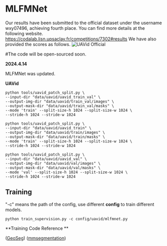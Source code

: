 # MLFMNet
Our results have been submitted to the official dataset under the username wxy07496, achieving fourth place. You can find more details at the following website.
 https://codalab.lisn.upsaclay.fr/competitions/7302#results 
We have also provided the scores as follows.
![UAVid Official](https://github.com/wxy16/FGFNet/assets/128227957/7413bf55-bc60-452d-a2bb-e957b2549109)

#The code will be open-sourced soon.

**2024.4.14**

MLFMNet was updated.


**UAVid**
```
python tools/uavid_patch_split.py \
--input-dir "data/uavid/uavid_train_val" \
--output-img-dir "data/uavid/train_val/images" \
--output-mask-dir "data/uavid/train_val/masks" \
--mode 'train' --split-size-h 1024 --split-size-w 1024 \
--stride-h 1024 --stride-w 1024
```

```
python tools/uavid_patch_split.py \
--input-dir "data/uavid/uavid_train" \
--output-img-dir "data/uavid/train/images" \
--output-mask-dir "data/uavid/train/masks" \
--mode 'train' --split-size-h 1024 --split-size-w 1024 \
--stride-h 1024 --stride-w 1024
```

```
python tools/uavid_patch_split.py \
--input-dir "data/uavid/uavid_val" \
--output-img-dir "data/uavid/val/images" \
--output-mask-dir "data/uavid/val/masks" \
--mode 'val' --split-size-h 1024 --split-size-w 1024 \
--stride-h 1024 --stride-w 1024
```

## Training

"-c" means the path of the config, use different **config** to train different models.

```
python train_supervision.py -c config/uavid/mlfmnet.py
```




**Training Code Reference **

 ([GeoSeg](https://github.com/WangLibo1995/GeoSeg))
 ([mmsegmentation](https://github.com/open-mmlab/mmsegmentation))
